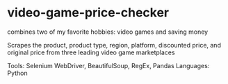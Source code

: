 # video-game-price-checker
combines two of my favorite hobbies: video games and saving money

Scrapes the product, product type, region, platform, discounted price, and original price from three leading video game marketplaces

Tools: Selenium WebDriver, BeautifulSoup, RegEx, Pandas
Languages: Python

